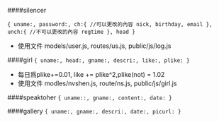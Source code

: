 ####silencer

``
{
  uname:,
  password:,
  ch:{ //可以更改的內容
    nick,
    birthday,
    email
  },
  unch:{ //不可以更改的內容
    regtime
  },
  head
}
``
- 使用文件 models/user.js, routes/us.js, public/js/log.js


####girl
``
{
  uname:,
  head:,
  gname:,
  descri:,
  like:,
  plike:
}
``
- 每日爲plike+=0.01, like += plike^2,plike(not) = 1.02
- 使用文件 modles/nvshen.js, route/ns.js, public/js/girl.js

####speaktoher
``
{
  uname::,
  gname:,
  content:,
  date:
}
``

####gallery
``
{
  uname:,
  gname:,
  descri:,
  date:,
  picurl:
}
``
